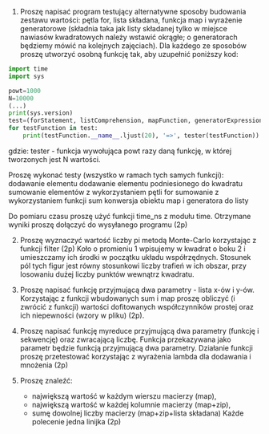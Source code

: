 1. Proszę napisać program testujący alternatywne sposoby budowania zestawu wartości: pętla for, lista składana, funkcja map i wyrażenie generatorowe (składnia taka jak listy składanej tylko w miejsce nawiasów kwadratowych należy wstawić okrągłe; o generatorach będziemy mówić na kolejnych zajęciach). Dla każdego ze sposobów proszę utworzyć osobną funkcję tak, aby uzupełnić poniższy kod:

``` python
import time
import sys

powt=1000
N=10000
(...)
print(sys.version)
test=(forStatement, listComprehension, mapFunction, generatorExpression)
for testFunction in test:
    print(testFunction.__name__.ljust(20), '=>', tester(testFunction))
```
gdzie: tester - funkcja wywołująca powt razy daną funkcję, w której tworzonych jest N wartości.

Proszę wykonać testy (wszystko w ramach tych samych funkcji):
        dodawanie elementu
        dodawanie elementu podniesionego do kwadratu
        sumowanie elementów z wykorzystaniem pętli for
        sumowanie z wykorzystaniem funkcji sum
        konwersja obiektu map i generatora do listy

Do pomiaru czasu proszę użyć funkcji time_ns z modułu time. Otrzymane wyniki proszę dołączyć do wysyłanego programu (2p)

2. Proszę wyznaczyć wartość liczby pi metodą Monte-Carlo korzystając z funkcji filter (2p)
Koło o promieniu 1 wpisujemy w kwadrat o boku 2 i umieszczamy ich środki w początku układu współrzędnych. Stosunek pól tych figur jest równy stosunkowi liczby trafień w ich obszar, przy losowaniu dużej liczby punktów wewnątrz kwadratu.

3. Proszę napisać funkcję przyjmującą dwa parametry - lista x-ów i y-ów. Korzystając z funkcji wbudowanych sum i map proszę obliczyć (i zwrócić z funkcji) wartości dofitowanych współczynników prostej oraz ich niepewności (wzory w pliku) (2p).

4. Proszę napisać funkcję myreduce przyjmującą dwa parametry (funkcję i sekwencję) oraz zwracającą liczbę. Funkcja przekazywana jako parametr będzie funkcją przyjmującą dwa parametry. Działanie funkcji proszę przetestować korzystając z wyrażenia lambda dla dodawania i mnożenia (2p)

5. Proszę znaleźć:
	- największą wartość w każdym wierszu macierzy (map),
	- największą wartość w każdej kolumnie macierzy (map+zip),
	- sumę dowolnej liczby macierzy (map+zip+lista składana)
Każde polecenie jedna linijka (2p)
